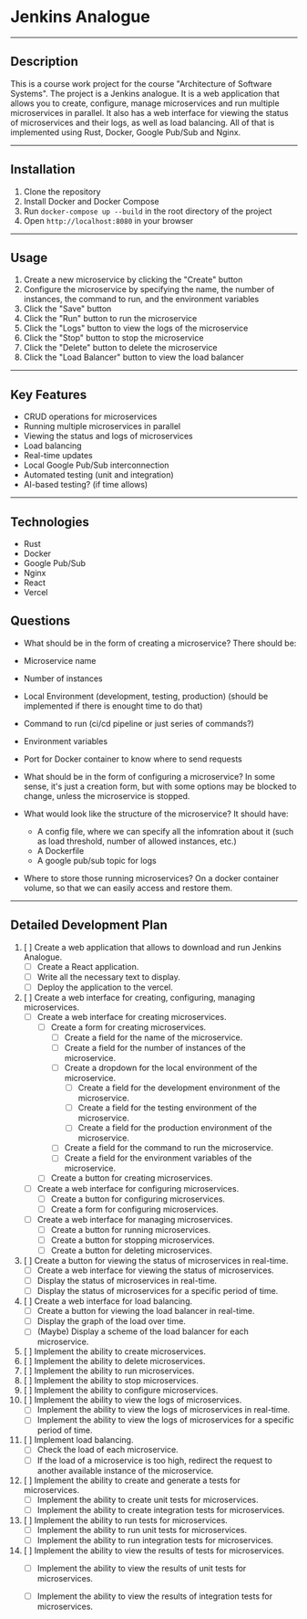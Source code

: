 # Jenkins Analogue

---
## Description

This is a course work project for the course "Architecture of Software Systems". The project is a Jenkins analogue. It is a web application that allows you to create, configure, manage microservices and run multiple microservices in parallel. It also has a web interface for viewing the status of microservices and their logs, as well as load balancing. All of that is implemented using Rust, Docker, Google Pub/Sub and Nginx.

---
## Installation

1. Clone the repository
2. Install Docker and Docker Compose
3. Run `docker-compose up --build` in the root directory of the project
4. Open `http://localhost:8080` in your browser

---
## Usage

1. Create a new microservice by clicking the "Create" button
2. Configure the microservice by specifying the name, the number of instances, the command to run, and the environment variables
3. Click the "Save" button
4. Click the "Run" button to run the microservice
5. Click the "Logs" button to view the logs of the microservice
6. Click the "Stop" button to stop the microservice
7. Click the "Delete" button to delete the microservice
8. Click the "Load Balancer" button to view the load balancer

---
## Key Features

- CRUD operations for microservices
- Running multiple microservices in parallel
- Viewing the status and logs of microservices
- Load balancing
- Real-time updates
- Local Google Pub/Sub interconnection
- Automated testing (unit and integration)
- AI-based testing? (if time allows)

---
## Technologies

- Rust
- Docker
- Google Pub/Sub
- Nginx
- React
- Vercel

## Questions

- What should be in the form of creating a microservice?
There should be:
- Microservice name
- Number of instances
- Local Environment (development, testing, production) (should be implemented if there is enought time to do that)
- Command to run (ci/cd pipeline or just series of commands?)
- Environment variables
- Port for Docker container to know where to send requests

- What should be in the form of configuring a microservice?
In some sense, it's just a creation form, but with some options may be blocked to change, unless the microservice is stopped.

- What would look like the structure of the microservice?
It should have:
    - A config file, where we can specify all the infomration about it (such as load threshold, number of allowed instances, etc.)
    - A Dockerfile
    - A google pub/sub topic for logs

- Where to store those running microservices?
On a docker container volume, so that we can easily access and restore them.

---
## Detailed Development Plan

1. [ ] Create a web application that allows to download and run Jenkins Analogue.
    - [ ] Create a React application.
    - [ ] Write all the necessary text to display.
    - [ ] Deploy the application to the vercel.
2. [ ] Create a web interface for creating, configuring, managing microservices.
    - [ ] Create a web interface for creating microservices.
        - [ ] Create a form for creating microservices.
            - [ ] Create a field for the name of the microservice.
            - [ ] Create a field for the number of instances of the microservice.
            - [ ] Create a dropdown for the local environment of the microservice.
                - [ ] Create a field for the development environment of the microservice.
                - [ ] Create a field for the testing environment of the microservice.
                - [ ] Create a field for the production environment of the microservice.
            - [ ] Create a field for the command to run the microservice.
            - [ ] Create a field for the environment variables of the microservice.
        - [ ] Create a button for creating microservices.
    - [ ] Create a web interface for configuring microservices.
        - [ ] Create a button for configuring microservices.
        - [ ] Create a form for configuring microservices.
    - [ ] Create a web interface for managing microservices.
        - [ ] Create a button for running microservices.
        - [ ] Create a button for stopping microservices.
        - [ ] Create a button for deleting microservices.
3. [ ] Create a button for viewing the status of microservices in real-time.
    - [ ] Create a web interface for viewing the status of microservices.
    - [ ] Display the status of microservices in real-time.
    - [ ] Display the status of microservices for a specific period of time.
4. [ ] Create a web interface for load balancing.
    - [ ] Create a button for viewing the load balancer in real-time.
    - [ ] Display the graph of the load over time.
    - [ ] (Maybe) Display a scheme of the load balancer for each microservice.
5. [ ] Implement the ability to create microservices.
6. [ ] Implement the ability to delete microservices.
7. [ ] Implement the ability to run microservices.
8. [ ] Implement the ability to stop microservices.
9. [ ] Implement the ability to configure microservices.
10. [ ] Implement the ability to view the logs of microservices.
    - [ ] Implement the ability to view the logs of microservices in real-time.
    - [ ] Implement the ability to view the logs of microservices for a specific period of time.
11. [ ] Implement load balancing.
    - [ ] Check the load of each microservice.
    - [ ] If the load of a microservice is too high, redirect the request to another available instance of the microservice.
12. [ ] Implement the ability to create and generate a tests for microservices.
    - [ ] Implement the ability to create unit tests for microservices.
    - [ ] Implement the ability to create integration tests for microservices.
13. [ ] Implement the ability to run tests for microservices.
    - [ ] Implement the ability to run unit tests for microservices.
    - [ ] Implement the ability to run integration tests for microservices.
14. [ ] Implement the ability to view the results of tests for microservices.
    - [ ] Implement the ability to view the results of unit tests for microservices.
    - [ ] Implement the ability to view the results of integration tests for microservices.

